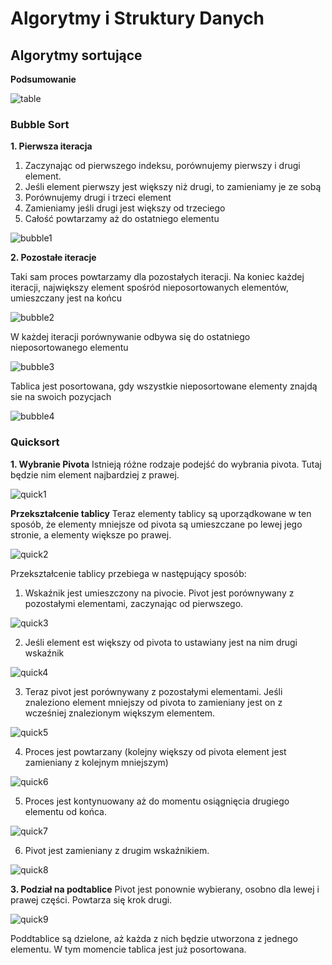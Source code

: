 # Algorytmy i Struktury Danych

## Algorytmy sortujące
**Podsumowanie**

![table](images/table2.png)



### Bubble Sort
**1. Pierwsza iteracja**
1. Zaczynając od pierwszego indeksu, porównujemy pierwszy i drugi element.
2. Jeśli element pierwszy jest większy niż drugi, to zamieniamy je ze sobą
3. Porównujemy drugi i trzeci element
4. Zamieniamy jeśli drugi jest większy od trzeciego
5. Całość powtarzamy aż do ostatniego elementu

![bubble1](images/bubble1.png)

**2. Pozostałe iteracje**

Taki sam proces powtarzamy dla pozostałych iteracji.
Na koniec każdej iteracji, największy element spośród nieposortowanych elementów, umieszczany jest na końcu

![bubble2](images/bubble2.png)

W każdej iteracji porównywanie odbywa się do ostatniego nieposortowanego elementu

![bubble3](images/bubble3.png)

Tablica jest posortowana, gdy wszystkie nieposortowane elementy znajdą sie na swoich pozycjach

![bubble4](images/bubble4.png)

### Quicksort
**1. Wybranie Pivota**
Istnieją różne rodzaje podejść do wybrania pivota. Tutaj będzie nim element najbardziej z prawej.

![quick1](images/quick1.png)

**Przekształcenie tablicy**
Teraz elementy tablicy są uporządkowane w ten sposób, że elementy mniejsze od pivota są umieszczane po lewej jego stronie, a elementy większe po prawej.

![quick2](images/quick2.png)

Przekształcenie tablicy przebiega w następujący sposób:
1. Wskaźnik jest umieszczony na pivocie. Pivot jest porównywany z pozostałymi elementami, zaczynając od pierwszego.

![quick3](images/quick3.png)

2. Jeśli element est większy od pivota to ustawiany jest na nim drugi wskaźnik

![quick4](images/quick4.png)

3. Teraz pivot jest porównywany z pozostałymi elementami. Jeśli znaleziono element mniejszy od pivota to zamieniany jest on z wcześniej znalezionym większym elementem.

![quick5](images/quick5.png)

4. Proces jest powtarzany (kolejny większy od pivota element jest zamieniany z kolejnym mniejszym)

![quick6](images/quick6.png)

5. Proces jest kontynuowany aż do momentu osiągnięcia drugiego elementu od końca.

![quick7](images/quick7.png)

6. Pivot jest zamieniany z drugim wskaźnikiem.

![quick8](images/quick8.png)

**3. Podział na podtablice**
Pivot jest ponownie wybierany, osobno dla lewej i prawej części. Powtarza się krok drugi.

![quick9](images/quick9.png)

Poddtablice są dzielone, aż każda z nich będzie utworzona z jednego elementu. W tym momencie tablica jest już posortowana.